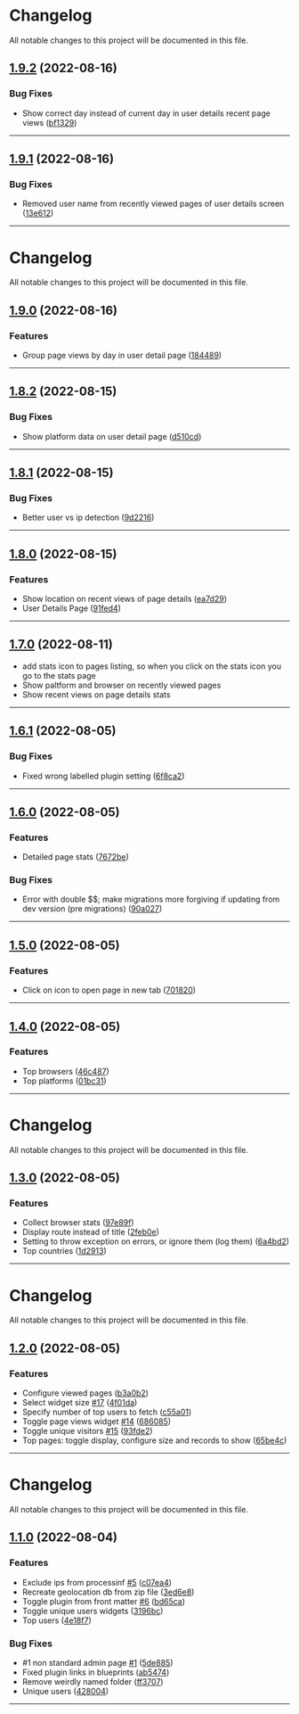 <!--- BEGIN HEADER -->
# Changelog

All notable changes to this project will be documented in this file.
<!--- END HEADER -->

## [1.9.2](https://github.com/francodacosta/grav-plugin-page-stats/compare/1.9.1...v1.9.2) (2022-08-16)

### Bug Fixes

* Show correct day instead of current day in user details recent page views ([bf1329](https://github.com/francodacosta/grav-plugin-page-stats/commit/bf13292f1f152efbea1d9bccc2320a740b37673d))


---

## [1.9.1](https://github.com/francodacosta/grav-plugin-page-stats/compare/1.9.0...v1.9.1) (2022-08-16)

### Bug Fixes

* Removed user name from recently viewed pages of user details screen ([13e612](https://github.com/francodacosta/grav-plugin-page-stats/commit/13e6123d4369225b93ea6d4196a55a8286476ffa))


---

<!--- BEGIN HEADER -->
# Changelog

All notable changes to this project will be documented in this file.
<!--- END HEADER -->

## [1.9.0](https://github.com/francodacosta/grav-plugin-page-stats/compare/1.8.2...v1.9.0) (2022-08-16)

### Features

* Group page views by day in user detail page ([184489](https://github.com/francodacosta/grav-plugin-page-stats/commit/1844899445f7d6c894720214c32225f8e2d57bf2))


---

## [1.8.2](https://github.com/francodacosta/grav-plugin-page-stats/compare/1.8.1...v1.8.2) (2022-08-15)

### Bug Fixes

* Show platform data on user detail page ([d510cd](https://github.com/francodacosta/grav-plugin-page-stats/commit/d510cd38a5a3d6a36cd009946286cf418a3cbdb5))


---

## [1.8.1](https://github.com/francodacosta/grav-plugin-page-stats/compare/1.7.0...v1.8.1) (2022-08-15)


### Bug Fixes

* Better user vs ip detection ([9d2216](https://github.com/francodacosta/grav-plugin-page-stats/commit/9d2216bc98bda86cdfea6c23104739d39b25f79e))


---

## [1.8.0](https://github.com/francodacosta/grav-plugin-page-stats/compare/1.7.0...v1.8.0) (2022-08-15)

### Features

* Show location on recent views of page details ([ea7d29](https://github.com/francodacosta/grav-plugin-page-stats/commit/ea7d290aae6dd783a570c50604835bd6d18adeac))
* User Details Page ([91fed4](https://github.com/francodacosta/grav-plugin-page-stats/commit/91fed4f7702bb47a5ca132ec60472eb2f0719c88))


---


## [1.7.0]() (2022-08-11)

* add stats icon to pages listing, so when you click on the stats icon you go to the stats page
* Show paltform and browser on recently viewed pages
* Show recent views on page details stats

---

## [1.6.1](https://github.com/francodacosta/grav-plugin-page-stats/compare/1.6.0...v1.6.1) (2022-08-05)

### Bug Fixes

* Fixed wrong labelled plugin setting ([6f8ca2](https://github.com/francodacosta/grav-plugin-page-stats/commit/6f8ca29443bf42685ffc85bed9b821c9f6153910))

---

## [1.6.0](https://github.com/francodacosta/grav-plugin-page-stats/compare/1.5.0...v1.6.0) (2022-08-05)

### Features

* Detailed page stats ([7672be](https://github.com/francodacosta/grav-plugin-page-stats/commit/7672bee5ac9b9f54dc5735ab407d455d0d7b8b9b))

### Bug Fixes

* Error with double $$; make migrations more forgiving if updating from dev version (pre migrations) ([90a027](https://github.com/francodacosta/grav-plugin-page-stats/commit/90a027f94174549fe6529b7ec60b8dff7f87575d))



---

## [1.5.0](https://github.com/francodacosta/grav-plugin-page-stats/compare/1.4.1...v1.5.0) (2022-08-05)

### Features

* Click on icon to open page in new tab ([701820](https://github.com/francodacosta/grav-plugin-page-stats/commit/7018206c7986ad2c2322e88c3a37b01c9698c437))


---

## [1.4.0](https://github.com/francodacosta/grav-plugin-page-stats/compare/1.3.1...v1.4.0) (2022-08-05)

### Features

* Top browsers ([46c487](https://github.com/francodacosta/grav-plugin-page-stats/commit/46c487a02ab698f23a7f3a7844760838b80c2a99))
* Top platforms ([01bc31](https://github.com/francodacosta/grav-plugin-page-stats/commit/01bc31d489bbaf4b72aac783988967e15c848180))


---

<!--- BEGIN HEADER -->
# Changelog

All notable changes to this project will be documented in this file.
<!--- END HEADER -->

## [1.3.0](https://github.com/francodacosta/grav-plugin-page-stats/compare/1.2.0...v1.3.0) (2022-08-05)

### Features

* Collect browser stats ([97e89f](https://github.com/francodacosta/grav-plugin-page-stats/commit/97e89f30f096d9ccc4becab1037c851edb1e1577))
* Display route instead of title ([2feb0e](https://github.com/francodacosta/grav-plugin-page-stats/commit/2feb0ef862a08af027e846cb4390e0a209ba991b))
* Setting to throw exception on errors, or ignore them (log them) ([6a4bd2](https://github.com/francodacosta/grav-plugin-page-stats/commit/6a4bd2e9c80b8e2ba3ee615d761f69a95423a502))
* Top countries ([1d2913](https://github.com/francodacosta/grav-plugin-page-stats/commit/1d29130f0d589f66c07769e98387d697fb5d0724))


---

<!--- BEGIN HEADER -->
# Changelog

All notable changes to this project will be documented in this file.
<!--- END HEADER -->

## [1.2.0](https://github.com/francodacosta/grav-plugin-page-stats/compare/1.1.0...v1.2.0) (2022-08-05)

### Features

* Configure viewed pages ([b3a0b2](https://github.com/francodacosta/grav-plugin-page-stats/commit/b3a0b28cbb282f6b173d3166ceb0f889ab4dd0de))
* Select widget size [#17](https://github.com/francodacosta/grav-plugin-page-stats/issues/17) ([4f01da](https://github.com/francodacosta/grav-plugin-page-stats/commit/4f01da6d19db2253ff015f064a6ce477c0577e17))
* Specify number of top users to fetch ([c55a01](https://github.com/francodacosta/grav-plugin-page-stats/commit/c55a01b22f6c2ec36e696d537f83de50ad40cf21))
* Toggle page views widget [#14](https://github.com/francodacosta/grav-plugin-page-stats/issues/14) ([686085](https://github.com/francodacosta/grav-plugin-page-stats/commit/6860859c60d478a3f2c68dbc22d698f04ec042e3))
* Toggle unique visitors [#15](https://github.com/francodacosta/grav-plugin-page-stats/issues/15) ([93fde2](https://github.com/francodacosta/grav-plugin-page-stats/commit/93fde20f6a953841cbcc4b600754631885829ce0))
* Top pages: toggle display, configure size and records to show ([65be4c](https://github.com/francodacosta/grav-plugin-page-stats/commit/65be4c89701a53ab4da12782815682196fae9d8c))


---

<!--- BEGIN HEADER -->
# Changelog

All notable changes to this project will be documented in this file.
<!--- END HEADER -->


## [1.1.0](https://github.com/francodacosta/grav-plugin-page-stats/compare/27d206e17eb2a1847e304d0c40435b0fd87d7536...v1.0.0) (2022-08-04)

### Features

* Exclude ips from processinf [#5](https://github.com/francodacosta/grav-plugin-page-stats/issues/5) ([c07ea4](https://github.com/francodacosta/grav-plugin-page-stats/commit/c07ea4e71c1f026bc0c0c3b884b1c56777e29ed3))
* Recreate geolocation db from zip file ([3ed6e8](https://github.com/francodacosta/grav-plugin-page-stats/commit/3ed6e8934ae02d95e518b3b1a137e0a390ece255))
* Toggle plugin from front matter [#6](https://github.com/francodacosta/grav-plugin-page-stats/issues/6) ([bd65ca](https://github.com/francodacosta/grav-plugin-page-stats/commit/bd65ca388cdb53c641796f0b993fc615ec71681b))
* Toggle unique users widgets ([3196bc](https://github.com/francodacosta/grav-plugin-page-stats/commit/3196bcc6968d83eae3d6da2c5e3f4423c4ff71f6))
* Top users ([4e18f7](https://github.com/francodacosta/grav-plugin-page-stats/commit/4e18f7fef961e64285d990759aa7ad47eccdd31d))

### Bug Fixes

* #1 non standard admin page [#1](https://github.com/francodacosta/grav-plugin-page-stats/issues/1) ([5de885](https://github.com/francodacosta/grav-plugin-page-stats/commit/5de885359789fb0751e255a819dd8b6d19eb3a8e))
* Fixed plugin links in blueprints ([ab5474](https://github.com/francodacosta/grav-plugin-page-stats/commit/ab5474cc01513492fc38696fdd04a934cfbe682a))
* Remove weirdly named folder ([ff3707](https://github.com/francodacosta/grav-plugin-page-stats/commit/ff37078fdce36fb982fb23f2749344c31595e609))
* Unique users ([428004](https://github.com/francodacosta/grav-plugin-page-stats/commit/428004a9c1731faa98e3147580d4b42488eaddfd))


---

